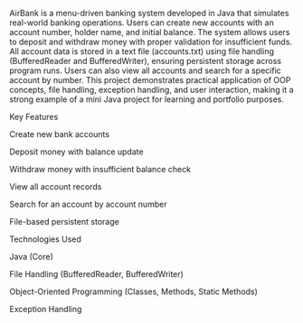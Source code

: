 AirBank is a menu-driven banking system developed in Java that simulates real-world banking operations. Users can create new accounts with an account number, holder name, and initial balance. The system allows users to deposit and withdraw money with proper validation for insufficient funds. All account data is stored in a text file (accounts.txt) using file handling (BufferedReader and BufferedWriter), ensuring persistent storage across program runs. Users can also view all accounts and search for a specific account by number. This project demonstrates practical application of OOP concepts, file handling, exception handling, and user interaction, making it a strong example of a mini Java project for learning and portfolio purposes.

Key Features

Create new bank accounts

Deposit money with balance update

Withdraw money with insufficient balance check

View all account records

Search for an account by account number

File-based persistent storage

Technologies Used

Java (Core)

File Handling (BufferedReader, BufferedWriter)

Object-Oriented Programming (Classes, Methods, Static Methods)

Exception Handling
